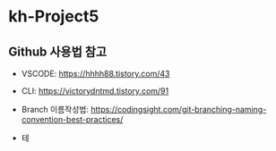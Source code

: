 ﻿# kh-Project5
## Github 사용법 참고
* VSCODE: <https://hhhh88.tistory.com/43>
* CLI: <https://victorydntmd.tistory.com/91>
* Branch 이름작성법: <https://codingsight.com/git-branching-naming-convention-best-practices/>


* 테

